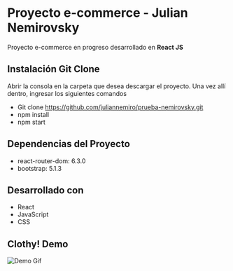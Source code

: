 # Proyecto e-commerce - Julian Nemirovsky
Proyecto e-commerce en progreso desarrollado en **React JS** 

## Instalación Git Clone
Abrir la consola en la carpeta que desea descargar el proyecto. Una vez allí dentro, ingresar los siguientes comandos

- Git clone https://github.com/juliannemiro/prueba-nemirovsky.git
- npm install
- npm start

## Dependencias del Proyecto
- react-router-dom: 6.3.0
- bootstrap: 5.1.3

## Desarrollado con
- React
- JavaScript
- CSS

## Clothy! Demo 

![Demo Gif](public/clothy.gif)

